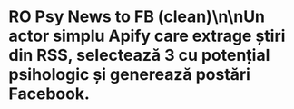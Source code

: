 # RO Psy News to FB (clean)\n\nUn actor simplu Apify care extrage știri din RSS, selectează 3 cu potențial psihologic și generează postări Facebook.